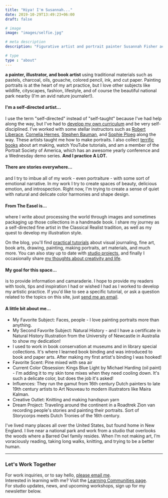 ```yaml
---
title: "Hiya! I'm Susannah..."
date: 2019-10-29T13:49:23+06:00
draft: false

# image
image: "images/selfie.jpg"

# meta description
description: "Figurative artist and portrait painter Susannah Fisher accepts commissions for portrait painting and drawing."

# type
type : "about"
---
```


**a painter, illustrator, and book artist** using traditional materials such as pastels, charcoal, oils, gouache, colored pencil, ink, and cut paper. Painting portraits is at the heart of my art practice, but I love other subjects like wildlife, cityscapes, fashion, lifestyle, and of course the beautiful national park nearby (I'm an avid nature journaler!).
#### I'm a self-directed artist...
I use the term "self-directed" instead of "self-taught" because I've had help along the way, but I've had to [develop my own curriculum](/tags/self-taught-artist/) and be very self-disciplined. I've worked with some stellar instructors such as <a href="https://robertliberace.com" target="_blank">Robert Liberace</a>, <a href="http://www.corneliahernes.com/" target="_blank">Cornelia Hernes</a>, <a href="https://www.stephenbaumanartwork.com/" target="_blank">Stephen Bauman</a>, and <a href="https://www.sophieploeg.com/" target="_blank">Sophie Ploeg</a> along the way. These artists taught me how to make portraits. I also collect [terrific books](../blog/learning-list-for-self-taught-artists/) about art making, watch YouTube tutorials, and am a member of the Portrait Society of America, which has an awesome yearly conference and a Wednesday demo series. **And I practice A LOT.**
#### There are stories everywhere...
and I try to imbue all of my work - even portraiture - with some sort of emotional narrative. In my work I try to create spaces of beauty, delicious emotion, and introspection. Right now, I'm trying to create a sense of quiet with natural and delicate color harmonies and shape design.
#### From The Easel is...
where I write about processing the world through images and sometimes packaging up those collections in a handmade book. I share my journey as a self-directed fine artist in the Classical Realist tradition, as well as my quest to develop my illustration style.

On the blog, you'll find [practical tutorials](/categories/tutorials/index.html) about visual journaling, fine art, book arts, drawing, painting, making portraits, art materials, and much more. You can also stay up to date with [studio projects](/categories/studio-projects/index.html), and finally I occasionally share [my thoughts about creativity and life](/categories/an-artists-thoughts/index.html).
#### My goal for this space...
is to provide information and camaraderie. I hope to provide my readers with tools, tips and inspiration I had or wished I had as I worked to develop my artistic practice. If you'd like to see a specific tutorial, or ask a question related to the topics on this site, just [send me an email](mailto:info@susannahfisher.art).
#### A little bit about me...
* My Favorite Subject: Faces, people - I love painting portraits more than anything.
* My Second Favorite Subject: Natural History - and I have a certificate in Natural History Illustration from the University of Newcastle in Australia to show my dedication!
* I used to work in book conservation at museums and in library special collections. It's where I learned book binding and was introduced to book and paper arts. After making my first artist's binding I was hooked!
* Favorite Scent: Pine mixed with sea air
* Current Color Obsession: Kings Blue Light by Michael Harding (oil paint) - I'm adding it to my skin tone mixes when they need cooling down. It's such a delicate color, but does the job it's asked!
* Influences:  They run the gamut from 16th century Dutch painters to late 19th century artists to Art Nouveau to modern illustrators like Maira Kalman.
* Creative Outlet: Knitting and making handspun yarn
* Dream Project: Traveling around the continent in a Roadtrek Zion van recording people's stories and painting their portraits. Sort of Storycorps meets Dutch Tronies of the 16th century.

I've lived many places all over the United States, but found home in New England. I live near a national park and work from a studio that overlooks the woods where a Barred Owl family resides. When I’m not making art, I’m voraciously reading, taking long walks, knitting, and trying to be a better human.

***
### Let's Work Together
For work inquiries, or to say hello, [please email me](mailto:info@susannahfisher.art).<br> 
Interested in learning with me? Visit the [Learning Communities page](/learning-communities/).<br>
For studio updates, news, and upcoming workshops, sign up for my newsletter below.<br>
